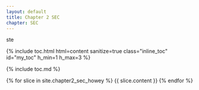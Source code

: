 ```yaml
---
layout: default
title: Chapter 2 SEC
chapter: SEC
---
```

ste

{% include toc.html html=content sanitize=true class="inline_toc" id="my_toc" h_min=1 h_max=3 %}

{% include toc.md %}

{% for slice in site.chapter2_sec_howey %}
 {{ slice.content }}
{% endfor %}
